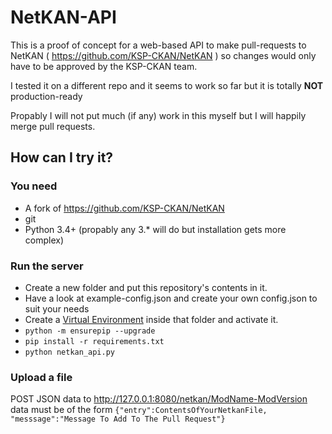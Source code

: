 # NetKAN-API

This is a proof of concept for a web-based API to make pull-requests to NetKAN ( https://github.com/KSP-CKAN/NetKAN ) so changes would only have to be approved by the KSP-CKAN team.

I tested it on a different repo and it seems to work so far but it is totally __NOT__ production-ready

Propably I will not put much (if any) work in this myself but I will happily merge pull requests.

## How can I try it?

### You need
- A fork of https://github.com/KSP-CKAN/NetKAN
- git
- Python 3.4+ (propably any 3.* will do but installation gets more complex)

### Run the server
- Create a new folder and put this repository's contents in it.
- Have a look at example-config.json and create your own config.json to suit your needs
- Create a [Virtual Environment](https://docs.python.org/3/library/venv.html) inside that folder and activate it.
- `python -m ensurepip --upgrade`
- `pip install -r requirements.txt`
- `python netkan_api.py`

### Upload a file

POST JSON data to http://127.0.0.1:8080/netkan/ModName-ModVersion
data must be of the form `{"entry":ContentsOfYourNetkanFile, "messsage":"Message To Add To The Pull Request"}`
